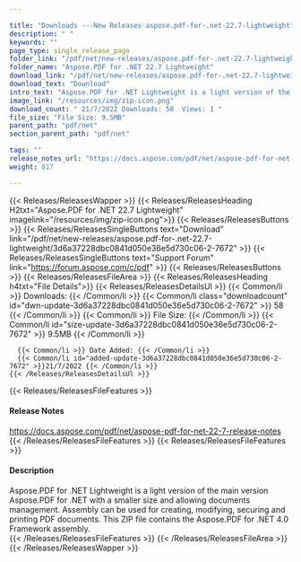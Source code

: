```yaml
---

title: "Downloads ---New Releases-aspose.pdf-for-.net-22.7-lightweight"
description: " "
keywords: ""
page_type: single_release_page
folder_link: "/pdf/net/new-releases/aspose.pdf-for-.net-22.7-lightweight/"
folder_name: "Aspose.PDF for .NET 22.7 Lightweight"
download_link: "/pdf/net/new-releases/aspose.pdf-for-.net-22.7-lightweight/3d6a37228dbc0841d050e36e5d730c06-2-7672"
download_text: "Download"
intro_text: "Aspose.PDF for .NET Lightweight is a light version of the main version Aspose.PDF for .NET with a smaller size and allowing documents management. Assembly can be used for creating, modifying, securing and printing PDF documents. This ZIP file contains the Aspose.PDF for .NET 4.0 Framework assembly."
image_link: "/resources/img/zip-icon.png"
download_count: " 21/7/2022 Downloads: 58  Views: 1 "
file_size: "File Size: 9.5MB"
parent_path: "pdf/net"
section_parent_path: "pdf/net"

tags: ""
release_notes_url: "https://docs.aspose.com/pdf/net/aspose-pdf-for-net-22-7-release-notes"
weight: 817

---
```


{{< Releases/ReleasesWapper >}}
  {{< Releases/ReleasesHeading H2txt="Aspose.PDF for .NET 22.7 Lightweight" imagelink="/resources/img/zip-icon.png">}}
  {{< Releases/ReleasesButtons >}}
    {{< Releases/ReleasesSingleButtons text="Download" link="/pdf/net/new-releases/aspose.pdf-for-.net-22.7-lightweight/3d6a37228dbc0841d050e36e5d730c06-2-7672" >}}
    {{< Releases/ReleasesSingleButtons text="Support Forum" link="https://forum.aspose.com/c/pdf" >}}
  {{< Releases/ReleasesButtons >}}
  {{< Releases/ReleasesFileArea >}}
    {{< Releases/ReleasesHeading h4txt="File Details">}}
    {{< Releases/ReleasesDetailsUl >}}
      {{< Common/li >}} Downloads: {{< /Common/li >}}
      {{< Common/li class="downloadcount" id="dwn-update-3d6a37228dbc0841d050e36e5d730c06-2-7672" >}} 58 {{< /Common/li >}}
      {{< Common/li >}} File Size: {{< /Common/li >}}
      {{< Common/li id="size-update-3d6a37228dbc0841d050e36e5d730c06-2-7672" >}} 9.5MB {{< /Common/li >}}

      {{< Common/li >}} Date Added: {{< /Common/li >}}
      {{< Common/li id="added-update-3d6a37228dbc0841d050e36e5d730c06-2-7672" >}}21/7/2022 {{< /Common/li >}}
    {{< /Releases/ReleasesDetailsUl >}}

  {{< Releases/ReleasesFileFeatures >}}
      <h4>Release Notes</h4><div><a href='https://docs.aspose.com/pdf/net/aspose-pdf-for-net-22-7-release-notes'>https://docs.aspose.com/pdf/net/aspose-pdf-for-net-22-7-release-notes</a></div>
  {{< /Releases/ReleasesFileFeatures >}}
  {{< Releases/ReleasesFileFeatures >}}
      <h4>Description</h4><div class="HTMLDescription">Aspose.PDF for .NET Lightweight is a light version of the main version Aspose.PDF for .NET with a smaller size and allowing documents management. Assembly can be used for creating, modifying, securing and printing PDF documents. This ZIP file contains the Aspose.PDF for .NET 4.0 Framework assembly.</div>
  {{< /Releases/ReleasesFileFeatures >}}
 {{< /Releases/ReleasesFileArea >}}
{{< /Releases/ReleasesWapper >}}


